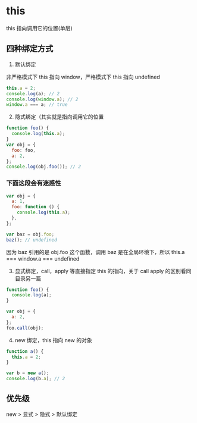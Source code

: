 # this

this 指向调用它的位置(单层)

## 四种绑定方式

1. 默认绑定

非严格模式下 this 指向 window，严格模式下 this 指向 undefined

```js
this.a = 2;
console.log(a); // 2
console.log(window.a); // 2
window.a === a; // true
```

2. 隐式绑定（其实就是指向调用它的位置

```js
function foo() {
  console.log(this.a);
}
var obj = {
  foo: foo,
  a: 2,
};
console.log(obj.foo()); // 2
```

### 下面这段会有迷惑性

```js
var obj = {
  a: 1,
  foo: function () {
    console.log(this.a);
  },
};

var baz = obj.foo;
baz(); // undefined
```

因为 baz 引用的是 obj.foo 这个函数，调用 baz 是在全局环境下，所以 this.a === window.a === undefined

3. 显式绑定，call，apply 等直接指定 this 的指向，关于 call apply 的区别看同目录另一篇

```js
function foo() {
  console.log(a);
}

var obj = {
  a: 2,
};
foo.call(obj);
```

4. new 绑定，this 指向 new 的对象

```js
function a() {
  this.a = 2;
}

var b = new a();
console.log(b.a); // 2
```

## 优先级

new > 显式 > 隐式 > 默认绑定
